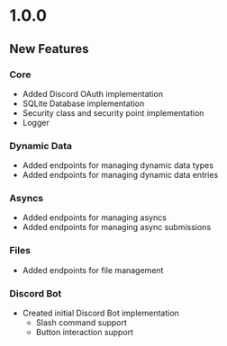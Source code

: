 # 1.0.0
## New Features
### Core
- Added Discord OAuth implementation
- SQLite Database implementation
- Security class and security point implementation
- Logger
### Dynamic Data
- Added endpoints for managing dynamic data types
- Added endpoints for managing dynamic data entries
### Asyncs
- Added endpoints for managing asyncs
- Added endpoints for managing async submissions
### Files
- Added endpoints for file management
### Discord Bot
- Created initial Discord Bot implementation
  - Slash command support
  - Button interaction support